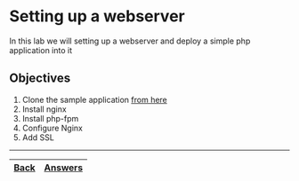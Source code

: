# Setting up a webserver 

In this lab we will setting up a webserver and deploy a simple php application into it

## Objectives

1. Clone the sample application [from here](/resources/simple-php-app.tar.gz)
2. Install nginx
3. Install php-fpm
4. Configure Nginx
5. Add SSL


---
[Back](/README.md)| [Answers](https://github.com/ricmmartins/fasthack-linux-answers/blob/main/challenges/lab-webserver.md) | 
:----- |:-----
